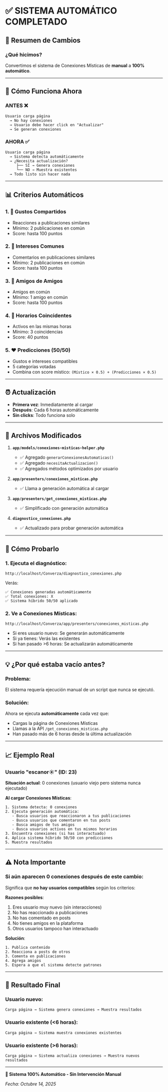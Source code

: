 # ✅ SISTEMA AUTOMÁTICO COMPLETADO

## 🎯 Resumen de Cambios

### ¿Qué hicimos?

Convertimos el sistema de Conexiones Místicas de **manual** a **100% automático**.

---

## 🚀 Cómo Funciona Ahora

### ANTES ❌
```
Usuario carga página
  → No hay conexiones
  → Usuario debe hacer click en "Actualizar"
  → Se generan conexiones
```

### AHORA ✅
```
Usuario carga página
  → Sistema detecta automáticamente
  → ¿Necesita actualización?
     ├── SÍ → Genera conexiones
     └── NO → Muestra existentes
  → Todo listo sin hacer nada
```

---

## 📊 Criterios Automáticos

### 1. 💖 Gustos Compartidos
- Reacciones a publicaciones similares
- Mínimo: 2 publicaciones en común
- Score: hasta 100 puntos

### 2. 💬 Intereses Comunes  
- Comentarios en publicaciones similares
- Mínimo: 2 publicaciones en común
- Score: hasta 100 puntos

### 3. 👥 Amigos de Amigos
- Amigos en común
- Mínimo: 1 amigo en común
- Score: hasta 100 puntos

### 4. 🌙 Horarios Coincidentes
- Activos en las mismas horas
- Mínimo: 3 coincidencias
- Score: 40 puntos

### 5. ❤️ Predicciones (50/50)
- Gustos e intereses compatibles
- 5 categorías votadas
- Combina con score místico: `(Místico × 0.5) + (Predicciones × 0.5)`

---

## ⏰ Actualización

- **Primera vez**: Inmediatamente al cargar
- **Después**: Cada 6 horas automáticamente
- **Sin clicks**: Todo funciona solo

---

## 🔧 Archivos Modificados

1. **`app/models/conexiones-misticas-helper.php`**
   - ✅ Agregado `generarConexionesAutomaticas()`
   - ✅ Agregado `necesitaActualizacion()`
   - ✅ Agregados métodos optimizados por usuario

2. **`app/presenters/conexiones_misticas.php`**
   - ✅ Llama a generación automática al cargar

3. **`app/presenters/get_conexiones_misticas.php`**
   - ✅ Simplificado con generación automática

4. **`diagnostico_conexiones.php`**
   - ✅ Actualizado para probar generación automática

---

## 🧪 Cómo Probarlo

### 1. Ejecuta el diagnóstico:
```
http://localhost/Converza/diagnostico_conexiones.php
```

Verás:
```
✅ Conexiones generadas automáticamente
✅ Total conexiones: X
✅ Sistema híbrido 50/50 aplicado
```

### 2. Ve a Conexiones Místicas:
```
http://localhost/Converza/app/presenters/conexiones_misticas.php
```

- Si eres usuario nuevo: Se generarán automáticamente
- Si ya tienes: Verás las existentes
- Si han pasado >6 horas: Se actualizarán automáticamente

---

## 💡 ¿Por qué estaba vacío antes?

### Problema:
El sistema requería ejecución manual de un script que nunca se ejecutó.

### Solución:
Ahora se ejecuta **automáticamente** cada vez que:
- Cargas la página de Conexiones Místicas
- Llamas a la API `/get_conexiones_misticas.php`
- Han pasado más de 6 horas desde la última actualización

---

## 📈 Ejemplo Real

### Usuario "escanor☀" (ID: 23)

**Situación actual**: 0 conexiones (usuario viejo pero sistema nunca ejecutado)

**Al cargar Conexiones Místicas**:
```
1. Sistema detecta: 0 conexiones
2. Ejecuta generación automática:
   - Busca usuarios que reaccionaron a tus publicaciones
   - Busca usuarios que comentaron en tus posts
   - Busca amigos de tus amigos
   - Busca usuarios activos en tus mismos horarios
3. Encuentra conexiones (si has interactuado)
4. Aplica sistema híbrido 50/50 con predicciones
5. Muestra resultados
```

---

## ⚠️ Nota Importante

### Si aún aparecen 0 conexiones después de este cambio:

Significa que **no hay usuarios compatibles** según los criterios:

**Razones posibles**:
1. Eres usuario muy nuevo (sin interacciones)
2. No has reaccionado a publicaciones
3. No has comentado en posts
4. No tienes amigos en la plataforma
5. Otros usuarios tampoco han interactuado

**Solución**:
```
1. Publica contenido
2. Reacciona a posts de otros
3. Comenta en publicaciones
4. Agrega amigos
5. Espera a que el sistema detecte patrones
```

---

## 🎉 Resultado Final

### Usuario nuevo:
```
Carga página → Sistema genera conexiones → Muestra resultados
```

### Usuario existente (<6 horas):
```
Carga página → Sistema muestra conexiones existentes
```

### Usuario existente (>6 horas):
```
Carga página → Sistema actualiza conexiones → Muestra nuevos resultados
```

---

**🚀 Sistema 100% Automático - Sin Intervención Manual**

*Fecha: Octubre 14, 2025*
